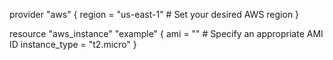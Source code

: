provider "aws" {
    region = "us-east-1"  # Set your desired AWS region
}

resource "aws_instance" "example" {
    ami           = ""  # Specify an appropriate AMI ID
    instance_type = "t2.micro"
}
